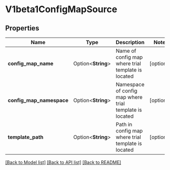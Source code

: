 # V1beta1ConfigMapSource

## Properties

Name | Type | Description | Notes
------------ | ------------- | ------------- | -------------
**config_map_name** | Option<**String**> | Name of config map where trial template is located | [optional]
**config_map_namespace** | Option<**String**> | Namespace of config map where trial template is located | [optional]
**template_path** | Option<**String**> | Path in config map where trial template is located | [optional]

[[Back to Model list]](../README.md#documentation-for-models) [[Back to API list]](../README.md#documentation-for-api-endpoints) [[Back to README]](../README.md)


